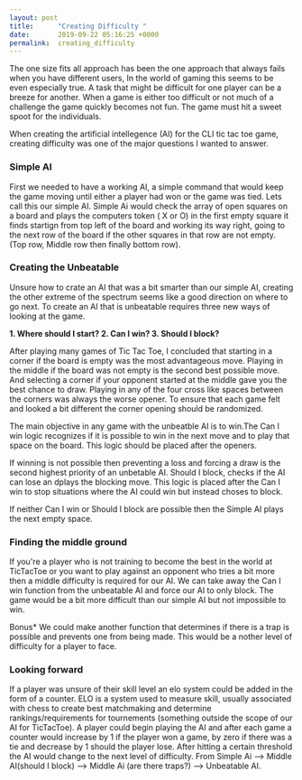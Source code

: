 ```yaml
---
layout: post
title:      "Creating Difficulty "
date:       2019-09-22 05:16:25 +0000
permalink:  creating_difficulty
---
```



The one size fits all approach has been the one approach that always fails when you have different users, In the world of gaming this seems to be even especially true. A task that might be difficult for one player can be a breeze for another. When a game is either too difficult or not much of a challenge the game quickly becomes not fun. The game must hit a sweet spoot for the individuals.

When creating the artificial intellegence (AI) for the CLI tic tac toe game, creating difficulty was one of the major questions I wanted to answer.

<h3>Simple AI</h3>

First we needed to have a working AI, a simple command that would keep the game moving until either a player had won or the game was tied. Lets call this our simple AI. Simple Ai would check the array of open squares on a board and plays the computers token ( X or O) in the first empty square it finds startign from top left of the board and working its way right, going to the next row of the board if the other squares in that row are not empty. (Top row, Middle row then finally bottom row).

<h3> Creating the Unbeatable</h3>

Unsure how to crate an AI that was a bit smarter than our simple AI, creating the other extreme of the spectrum seems like a good direction on where to go next. To create an AI that is unbeatable requires three new ways of looking at the game.

<b> 1. Where should I start? </b>
<b> 2. Can I win? </b>
<b> 3. Should I block? </b>

After playing many games of Tic Tac Toe, I concluded that starting in a corner if the board is empty was the most advantageous move. Playing in the middle if the board was not empty is the second best possible move. And selecting a corner if your opponent started at the middle gave you the best chance to draw. Playing in any of the four cross like spaces between the corners was always the worse opener. To ensure that each game felt and looked a bit different the corner opening should be randomized. 

The main objective in any game with the unbeatble AI is to win.The Can I win logic recognizes if it is possible to win in the next move and to play that space on the board. This logic should be placed after the openers. 

If winning is not possible then preventing a loss and forcing a draw is the second highest priority of an unbetable AI. Should I block, checks if the AI can lose an dplays the blocking move. This logic is placed after the Can I win to stop situations where the AI could win but instead choses to block. 

If neither Can I win or Should I block are possible then the Simple AI plays the next empty space. 

<h3> Finding the middle ground</h3>

If you're a player who is not training to become the best in the world at TicTacToe or you want to play against an opponent who tries a bit more then a middle difficulty is required for our AI. We can take away the Can I win function from the unbeatable AI and force our AI to only block. The game would be a bit more difficult than our simple AI but not impossible to win. 

Bonus* We could make another function that determines if there is a trap is possible and prevents one from being made. This would be a nother level of difficulty for a player to face. 

<h3> Looking forward</h3>

If a player was unsure of their skill level an elo system could be added in the form of a counter. ELO is a system used to measure skill, usually associated with chess to create best matchmaking and determine rankings/requirements for tournements (something outside the scope of our AI for TicTacToe). A player could begin playing the AI and after each game a counter would increase by 1 if the player won a game, by zero if there was a tie and decrease  by 1 should the player lose. After hitting a certain threshold the AI would change to the next level of difficulty. From Simple Ai --> Middle AI(should I block) --> Middle Ai (are there traps?) --> Unbeatable AI.


